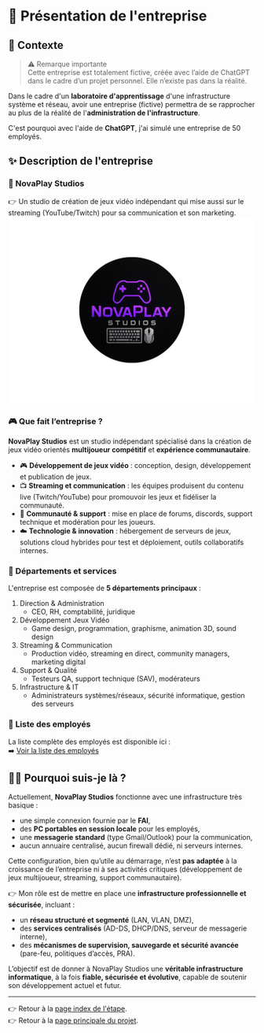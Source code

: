 # 🏢 Présentation de l'entreprise

## 📝 Contexte
> ⚠️ Remarque importante  
Cette entreprise est totalement fictive, créée avec l’aide de ChatGPT dans le cadre d’un projet personnel. Elle n’existe pas dans la réalité.

Dans le cadre d'un **laboratoire d'apprentissage** d'une infrastructure système et réseau, avoir une entreprise (fictive) permettra de se rapprocher au plus de la réalité de l'**administration de l'infrastructure**.

C'est pourquoi avec l'aide de **ChatGPT**, j'ai simulé une entreprise de 50 employés.

## ✨ Description de l'entreprise
### 🏢 NovaPlay Studios
👉 Un studio de création de jeux vidéo indépendant qui mise aussi sur le streaming (YouTube/Twitch) pour sa communication et son marketing.
![logo](./Ressources/logo.png)

### 🎮 Que fait l’entreprise ?
**NovaPlay Studios** est un studio indépendant spécialisé dans la création de jeux vidéo orientés **multijoueur compétitif** et **expérience communautaire**.
- 🎮 **Développement de jeux vidéo** : conception, design, développement et publication de jeux.
- 📺 **Streaming et communication** : les équipes produisent du contenu live (Twitch/YouTube) pour promouvoir les jeux et fidéliser la communauté.
- 👥 **Communauté & support** : mise en place de forums, discords, support technique et modération pour les joueurs.
- ☁️ **Technologie & innovation** : hébergement de serveurs de jeux, solutions cloud hybrides pour test et déploiement, outils collaboratifs internes.

### 🧩 Départements et services
L'entreprise est composée de **5 départements principaux** :
1. Direction & Administration
   - CEO, RH, comptabilité, juridique
2. Développement Jeux Vidéo
   - Game design, programmation, graphisme, animation 3D, sound design
3. Streaming & Communication
   - Production vidéo, streaming en direct, community managers, marketing digital
4. Support & Qualité
   - Testeurs QA, support technique (SAV), modérateurs
5. Infrastructure & IT
   - Administrateurs systèmes/réseaux, sécurité informatique, gestion des serveurs

### 👥 Liste des employés
La liste complète des employés est disponible ici :  
➡️ [Voir la liste des employés](./Ressources/employe.md)

## 🙋‍♂️ Pourquoi suis-je là ?

Actuellement, **NovaPlay Studios** fonctionne avec une infrastructure très basique :  
- une simple connexion fournie par le **FAI**,  
- des **PC portables en session locale** pour les employés,  
- une **messagerie standard** (type Gmail/Outlook) pour la communication,  
- aucun annuaire centralisé, aucun firewall dédié, ni serveurs internes.  

Cette configuration, bien qu’utile au démarrage, n’est **pas adaptée** à la croissance de l’entreprise ni à ses activités critiques (développement de jeux multijoueur, streaming, support communautaire).  

👉 Mon rôle est de mettre en place une **infrastructure professionnelle et sécurisée**, incluant :  
- un **réseau structuré et segmenté** (LAN, VLAN, DMZ),  
- des **services centralisés** (AD-DS, DHCP/DNS, serveur de messagerie interne),  
- des **mécanismes de supervision, sauvegarde et sécurité avancée** (pare-feu, politiques d’accès, PRA).  

L’objectif est de donner à NovaPlay Studios une **véritable infrastructure informatique**, à la fois **fiable, sécurisée et évolutive**, capable de soutenir son développement actuel et futur.

---

👉 Retour à la [page index de l'étape](/Installations/Etape1/index.md).  
👉 Retour à la [page principale du projet](/README.md).  